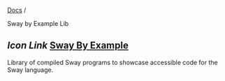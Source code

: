 [Docs](https://docs.fuel.network/) /

Sway by Example Lib

## _Icon Link_ [Sway By Example](https://docs.fuel.network/docs/sway-by-example-lib/\#sway-by-example)

Library of compiled Sway programs to showcase accessible code for the Sway language.